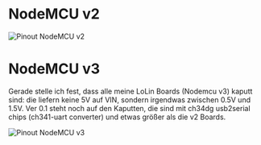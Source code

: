 # NodeMCU v2  
![Pinout NodeMCU v2](/opendata-stuttgart/meta/raw/master/files/esp8266-nodemcu-dev-kit-v2-pins.jpg)  
  
# NodeMCU v3  

Gerade stelle ich fest, dass alle meine LoLin Boards (Nodemcu v3) kaputt sind: die liefern keine 5V auf VIN, sondern irgendwas zwischen 0.5V und 1.5V. 
Ver 0.1 steht noch auf den Kaputten, die sind mit ch34dg usb2serial chips  (ch341-uart converter) und etwas größer als die v2 Boards.

![Pinout NodeMCU v3](/opendata-stuttgart/meta/raw/master/files/esp8266-nodemcu-dev-kit-v3-pins.jpg)  
  
